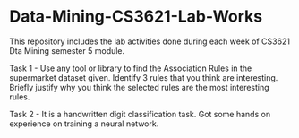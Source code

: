 # Data-Mining-CS3621-Lab-Works

This repository includes the lab activities done during each week of CS3621 Dta Mining semester 5 module.

Task 1 - Use any tool or library to find the Association Rules in the supermarket dataset given. Identify 3 rules that you think are interesting. Briefly justify why you think the selected rules are the most interesting rules. 

Task 2 - It is a handwritten digit classification task. Got some hands on experience on training a neural network.
